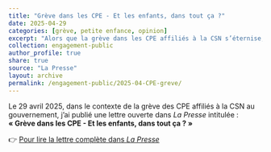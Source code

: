```yaml
---
title: "Grève dans les CPE - Et les enfants, dans tout ça ?"
date: 2025-04-29
categories: [grève, petite enfance, opinion]
excerpt: "Alors que la grève dans les CPE affiliés à la CSN s’éternise, j’ai publié une lettre ouverte dans *La Presse* pour faire entendre la voix souvent oubliée des tout-petits touchés par cette situation."
collection: engagement-public
author_profile: true
share: true
source: "La Presse"
layout: archive
permalink: /engagement-public/2025-04-CPE-greve/
---
```


Le 29 avril 2025, dans le contexte de la grève des CPE affiliés à la CSN au gouvernement, j’ai publié une lettre ouverte dans *La Presse* intitulée :  
**« Grève dans les CPE - Et les enfants, dans tout ça ? »**

👉 [Pour lire la lettre complète dans *La Presse*](https://www.lapresse.ca/dialogue/opinions/2025-04-29/greves-dans-les-cpe/et-les-enfants-dans-tout-ca.php)